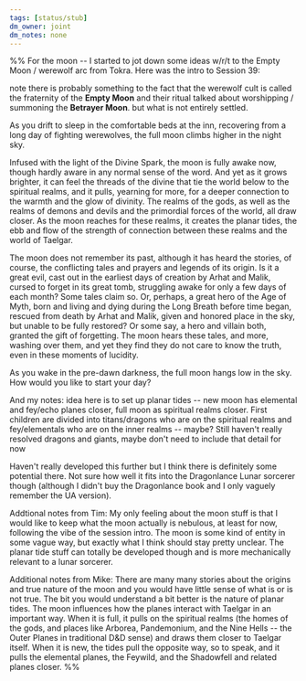 ```yaml
---
tags: [status/stub]
dm_owner: joint
dm_notes: none
---
```


%%
For the moon -- I started to jot down some ideas w/r/t to the Empty Moon / werewolf arc from Tokra. Here was the intro to Session 39:

note there is probably something to the fact that the werewolf cult is called the fraternity of the **Empty Moon** and their ritual talked about worshipping / summoning the **Betrayer Moon**. but what is not entirely settled. 

As you drift to sleep in the comfortable beds at the inn, recovering from a long day of fighting werewolves, the full moon climbs higher in the night sky.  
  
Infused with the light of the Divine Spark, the moon is fully awake now, though hardly aware in any normal sense of the word. And yet as it grows brighter, it can feel the threads of the divine that tie the world below to the spiritual realms, and it pulls, yearning for more, for a deeper connection to the warmth and the glow of divinity. The realms of the gods, as well as the realms of demons and devils and the primordial forces of the world, all draw closer. As the moon reaches for these realms, it creates the planar tides, the ebb and flow of the strength of connection between these realms and the world of Taelgar.  
  
The moon does not remember its past, although it has heard the stories, of course, the conflicting tales and prayers and legends of its origin. Is it a great evil, cast out in the earliest days of creation by Arhat and Malik, cursed to forget in its great tomb, struggling awake for only a few days of each month? Some tales claim so. Or, perhaps, a great hero of the Age of Myth, born and living and dying during the Long Breath before time began, rescued from death by Arhat and Malik, given and honored place in the sky, but unable to be fully restored? Or some say, a hero and villain both, granted the gift of forgetting. The moon hears these tales, and more, washing over them, and yet they find they do not care to know the truth, even in these moments of lucidity.  
  
As you wake in the pre-dawn darkness, the full moon hangs low in the sky. How would you like to start your day?

  
And my notes: idea here is to set up planar tides -- new moon has elemental and fey/echo planes closer, full moon as spiritual realms closer. First children are divided into titans/dragons who are on the spiritual realms and fey/elementals who are on the inner realms -- maybe? Still haven't really resolved dragons and giants, maybe don't need to include that detail for now  
  
Haven't really developed this further but I think there is definitely some potential there. Not sure how well it fits into the Dragonlance Lunar sorcerer though (although I didn't buy the Dragonlance book and I only vaguely remember the UA version).

Addtional notes from Tim:
My only feeling about the moon stuff is that I would like to keep what the moon actually is nebulous, at least for now, following the vibe of the session intro. The moon is some kind of entity in some vague way, but exactly what I think should stay pretty unclear. The planar tide stuff can totally be developed though and is more mechanically relevant to a lunar sorcerer.

Additional notes from Mike:
There are many many stories about the origins and true nature of the moon and you would have little sense of what is or is not true. The bit you would understand a bit better is the nature of planar tides. The moon influences how the planes interact with Taelgar in an important way. When it is full, it pulls on the spiritual realms (the homes of the gods, and places like Arborea, Pandemonium, and the Nine Hells -- the Outer Planes in traditional D&D sense) and draws them closer to Taelgar itself. When it is new, the tides pull the opposite way, so to speak, and it pulls the elemental planes, the Feywild, and the Shadowfell and related planes closer.
%%
